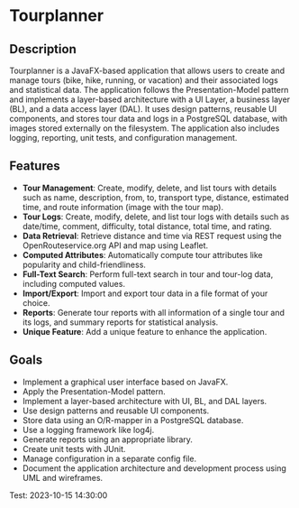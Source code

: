 # Tourplanner

## Description

Tourplanner is a JavaFX-based application that allows users to create and manage tours (bike, hike, running, or vacation) and their associated logs and statistical data. The application follows the Presentation-Model pattern and implements a layer-based architecture with a UI Layer, a business layer (BL), and a data access layer (DAL). It uses design patterns, reusable UI components, and stores tour data and logs in a PostgreSQL database, with images stored externally on the filesystem. The application also includes logging, reporting, unit tests, and configuration management.

## Features

- **Tour Management**: Create, modify, delete, and list tours with details such as name, description, from, to, transport type, distance, estimated time, and route information (image with the tour map).
- **Tour Logs**: Create, modify, delete, and list tour logs with details such as date/time, comment, difficulty, total distance, total time, and rating.
- **Data Retrieval**: Retrieve distance and time via REST request using the OpenRouteservice.org API and map using Leaflet.
- **Computed Attributes**: Automatically compute tour attributes like popularity and child-friendliness.
- **Full-Text Search**: Perform full-text search in tour and tour-log data, including computed values.
- **Import/Export**: Import and export tour data in a file format of your choice.
- **Reports**: Generate tour reports with all information of a single tour and its logs, and summary reports for statistical analysis.
- **Unique Feature**: Add a unique feature to enhance the application.

## Goals

- Implement a graphical user interface based on JavaFX.
- Apply the Presentation-Model pattern.
- Implement a layer-based architecture with UI, BL, and DAL layers.
- Use design patterns and reusable UI components.
- Store data using an O/R-mapper in a PostgreSQL database.
- Use a logging framework like log4j.
- Generate reports using an appropriate library.
- Create unit tests with JUnit.
- Manage configuration in a separate config file.
- Document the application architecture and development process using UML and wireframes.


Test: 2023-10-15 14:30:00